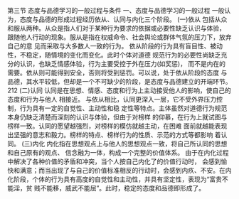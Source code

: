 第三节 态度与品德学习的一般过程与条件
一、态度与品德学习的一般过程
一般认为，态度与品德的形成过程经历依从、认同与内化三个阶段。
(一)依从
包括从众和服从两种。从众是指人们对于某种行为要求的依据或必要性缺乏认识与体验，
跟随他人行动的现象。服从是指在权威命令、社会舆论或群体气氛的压力下，放弃自己的意
见而采取与大多数人一致的行为。
依从阶段的行为具有盲目性、被动性，不稳定，随情境的变化而变化。此时个体对道德
规范行为的必要性尚缺乏充分的认识，也缺乏情感体验，行为主要受控于外在压力(如奖惩)，
而不是内在的需要。依从则可能得到安全，否则将受到惩罚。可以说，处于依从阶段的态度
与品德，其水平较低，但却是一个不可缺少的阶段，是态度与品德建立的开端环节。212
(二)认同
认同是在思想、情感、态度和行为上主动接受他人的影响，使自己的态度和行为与他人
相接近。
与依从相比，认同更深入一层，它不受外界压力控制，行为具有一定的自觉性、主动性和稳
定性等特点。主体虽然对道德行为规范本身仍缺乏清楚而深刻的认识与体验，但由于对榜样
的仰慕，在行为上就试图与榜样一致。认同的愿望越强烈，对榜样的模仿就越主动，在困难
面前就越能表现出坚强的意志和毅力。榜样的特点、榜样行为的性质、示范的方式等都影响
着认同。
(三)内化
内化指在思想观点上与他人的思想观点一致，将自己所认同的思想和自己原有的观点、
信念融为一体，构成一个完整的价值体系。
由于在内化过程中解决了各种价值的矛盾和冲突，当个人按自己内化了的价值行动时，
会感到愉快和满意；而当出现了与自己的价值标准相反的行动时，会感到内疚、不安。在内
化阶段，个体的行为具有高度的自觉性和主动性，并具有坚定性，表现为“富贵不能淫，贫
贱不能移，威武不能屈”。此时，稳定的态度和品德即形成了。
